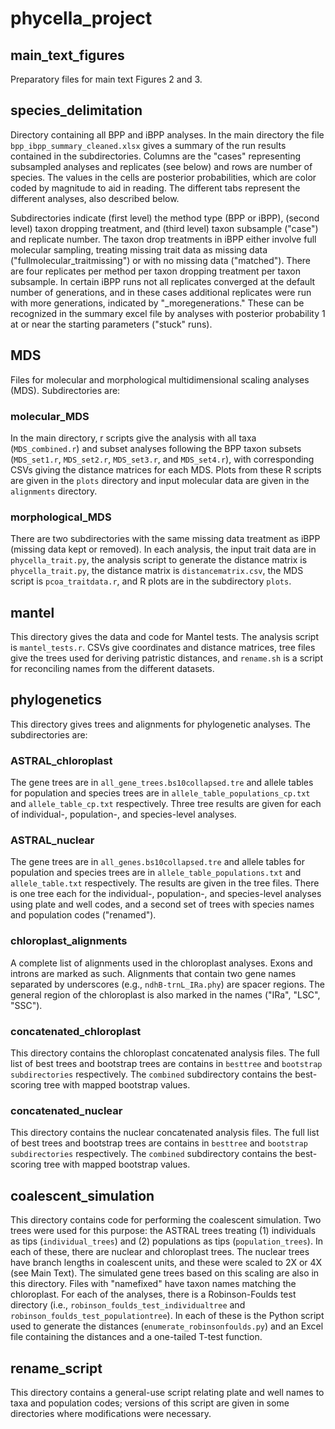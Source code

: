 # phycella_project
 
## main_text_figures
Preparatory files for main text Figures 2 and 3.

## species_delimitation
Directory containing all BPP and iBPP analyses. In the main directory the file `bpp_ibpp_summary_cleaned.xlsx` gives a summary of the run results contained in the subdirectories. Columns are the "cases" representing subsampled analyses and replicates (see below) and rows are number of species. The values in the cells are posterior probabilities, which are color coded by magnitude to aid in reading. The different tabs represent the different analyses, also described below.

Subdirectories indicate (first level) the method type (BPP or iBPP), (second level) taxon dropping treatment, and (third level) taxon subsample ("case") and replicate number. The taxon drop treatments in iBPP either involve full molecular sampling, treating missing trait data as missing data ("fullmolecular_traitmissing") or with no missing data ("matched"). There are four replicates per method per taxon dropping treatment per taxon subsample. In certain iBPP runs not all replicates converged at the default number of generations, and in these cases additional replicates were run with more generations, indicated by "_moregenerations." These can be recognized in the summary excel file by analyses with posterior probability 1 at or near the starting parameters ("stuck" runs).

## MDS
Files for molecular and morphological multidimensional scaling analyses (MDS). Subdirectories are:

### molecular_MDS
In the main directory, r scripts give the analysis with all taxa (`MDS_combined.r`) and subset analyses following the BPP taxon subsets (`MDS_set1.r`, `MDS_set2.r`, `MDS_set3.r`, and `MDS_set4.r`), with corresponding CSVs giving the distance matrices for each MDS. Plots from these R scripts are given in the `plots` directory and input molecular data are given in the `alignments` directory.

### morphological_MDS
There are two subdirectories with the same missing data treatment as iBPP (missing data kept or removed). In each analysis, the input trait data are in `phycella_trait.py`, the analysis script to generate the distance matrix is `phycella_trait.py`, the distance matrix is `distancematrix.csv`, the MDS script is `pcoa_traitdata.r`, and R plots are in the subdirectory `plots`.

## mantel
This directory gives the data and code for Mantel tests. The analysis script is `mantel_tests.r`. CSVs give coordinates and distance matrices, tree files give the trees used for deriving patristic distances, and `rename.sh` is a script for reconciling names from the different datasets.

## phylogenetics
This directory gives trees and alignments for phylogenetic analyses. The subdirectories are:

### ASTRAL_chloroplast
The gene trees are in `all_gene_trees.bs10collapsed.tre` and allele tables for population and species trees are in `allele_table_populations_cp.txt` and `allele_table_cp.txt` respectively. Three tree results are given for each of individual-, population-, and species-level analyses.

### ASTRAL_nuclear
The gene trees are in `all_genes.bs10collapsed.tre` and allele tables for population and species trees are in `allele_table_populations.txt` and `allele_table.txt` respectively. The results are given in the tree files. There is one tree each for the individual-, population-, and species-level analyses using plate and well codes, and a second set of trees with species names and population codes ("renamed").

### chloroplast_alignments
A complete list of alignments used in the chloroplast analyses. Exons and introns are marked as such. Alignments that contain two gene names separated by underscores (e.g., `ndhB-trnL_IRa.phy`) are spacer regions. The general region of the chloroplast is also marked in the names ("IRa", "LSC", "SSC").

### concatenated_chloroplast
This directory contains the chloroplast concatenated analysis files. The full list of best trees and bootstrap trees are contains in `besttree` and `bootstrap subdirectories` respectively. The `combined` subdirectory contains the best-scoring tree with mapped bootstrap values.

### concatenated_nuclear
This directory contains the nuclear concatenated analysis files. The full list of best trees and bootstrap trees are contains in `besttree` and `bootstrap subdirectories` respectively. The `combined` subdirectory contains the best-scoring tree with mapped bootstrap values.

## coalescent_simulation
This directory contains code for performing the coalescent simulation. Two trees were used for this purpose: the ASTRAL trees treating (1) individuals as tips (`individual_trees`) and (2) populations as tips (`population_trees`). In each of these, there are nuclear and chloroplast trees. The nuclear trees have branch lengths in coalescent units, and these were scaled to 2X or 4X (see Main Text). The simulated gene trees based on this scaling are also in this directory. Files with "namefixed" have taxon names matching the chloroplast. For each of the analyses, there is a Robinson-Foulds test directory (i.e., `robinson_foulds_test_individualtree` and `robinson_foulds_test_populationtree`). In each of these is the Python script used to generate the distances (`enumerate_robinsonfoulds.py`) and an Excel file containing the distances and a one-tailed T-test function.

## rename_script
This directory contains a general-use script relating plate and well names to taxa and population codes; versions of this script are given in some directories where modifications were necessary.
